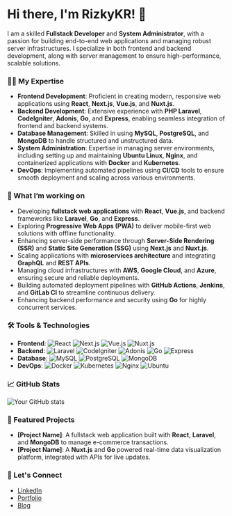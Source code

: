 # Hi there, I'm RizkyKR! 👋

I am a skilled **Fullstack Developer** and **System Administrator**, with a passion for building end-to-end web applications and managing robust server infrastructures. I specialize in both frontend and backend development, along with server management to ensure high-performance, scalable solutions.

### 👨‍💻 My Expertise
- **Frontend Development**: Proficient in creating modern, responsive web applications using **React**, **Next.js**, **Vue.js**, and **Nuxt.js**.
- **Backend Development**: Extensive experience with **PHP Laravel**, **CodeIgniter**, **Adonis**, **Go**, and **Express**, enabling seamless integration of frontend and backend systems.
- **Database Management**: Skilled in using **MySQL**, **PostgreSQL**, and **MongoDB** to handle structured and unstructured data.
- **System Administration**: Expertise in managing server environments, including setting up and maintaining **Ubuntu Linux**, **Nginx**, and containerized applications with **Docker** and **Kubernetes**.
- **DevOps**: Implementing automated pipelines using **CI/CD** tools to ensure smooth deployment and scaling across various environments.

### 🚀 What I’m working on
- Developing **fullstack web applications** with **React**, **Vue.js**, and backend frameworks like **Laravel**, **Go**, and **Express**.
- Exploring **Progressive Web Apps (PWA)** to deliver mobile-first web solutions with offline functionality.
- Enhancing server-side performance through **Server-Side Rendering (SSR)** and **Static Site Generation (SSG)** using **Next.js** and **Nuxt.js**.
- Scaling applications with **microservices architecture** and integrating **GraphQL** and **REST APIs**.
- Managing cloud infrastructures with **AWS**, **Google Cloud**, and **Azure**, ensuring secure and reliable deployments.
- Building automated deployment pipelines with **GitHub Actions**, **Jenkins**, and **GitLab CI** to streamline continuous delivery.
- Enhancing backend performance and security using **Go** for highly concurrent services.

### 🛠️ Tools & Technologies
- **Frontend**: ![React](https://img.shields.io/badge/-React-61DAFB?style=flat-square&logo=react&logoColor=white) ![Next.js](https://img.shields.io/badge/-Next.js-000000?style=flat-square&logo=nextdotjs&logoColor=white) ![Vue.js](https://img.shields.io/badge/-Vue.js-4FC08D?style=flat-square&logo=vue.js&logoColor=white) ![Nuxt.js](https://img.shields.io/badge/-Nuxt.js-00C58E?style=flat-square&logo=nuxtdotjs&logoColor=white)
- **Backend**: ![Laravel](https://img.shields.io/badge/-Laravel-F05340?style=flat-square&logo=laravel&logoColor=white) ![CodeIgniter](https://img.shields.io/badge/-CodeIgniter-DD4814?style=flat-square&logo=codeigniter&logoColor=white) ![Adonis](https://img.shields.io/badge/-AdonisJs-220052?style=flat-square&logo=adonisjs&logoColor=white) ![Go](https://img.shields.io/badge/-Go-00ADD8?style=flat-square&logo=go&logoColor=white) ![Express](https://img.shields.io/badge/-Express-000000?style=flat-square&logo=express&logoColor=white)
- **Database**: ![MySQL](https://img.shields.io/badge/-MySQL-4479A1?style=flat-square&logo=mysql&logoColor=white) ![PostgreSQL](https://img.shields.io/badge/-PostgreSQL-336791?style=flat-square&logo=postgresql&logoColor=white) ![MongoDB](https://img.shields.io/badge/-MongoDB-47A248?style=flat-square&logo=mongodb&logoColor=white)
- **DevOps**: ![Docker](https://img.shields.io/badge/-Docker-2496ED?style=flat-square&logo=docker&logoColor=white) ![Kubernetes](https://img.shields.io/badge/-Kubernetes-326CE5?style=flat-square&logo=kubernetes&logoColor=white) ![Nginx](https://img.shields.io/badge/-Nginx-009639?style=flat-square&logo=nginx&logoColor=white) ![Ubuntu](https://img.shields.io/badge/-Ubuntu-E95420?style=flat-square&logo=ubuntu&logoColor=white)

### 📈 GitHub Stats
![Your GitHub stats](https://github-readme-stats.vercel.app/api?username=rizkykr&show_icons=true&theme=radical)

### 🎯 Featured Projects
- **[Project Name]**: A fullstack web application built with **React**, **Laravel**, and **MongoDB** to manage e-commerce transactions.
- **[Project Name]**: A **Nuxt.js** and **Go** powered real-time data visualization platform, integrated with APIs for live updates.

### 🔗 Let's Connect
- [LinkedIn](https://www.linkedin.com/in/rizkykr/)
- [Portfolio](https://rizkykr.com/)
- [Blog](https://blog.rizkykr.com/)
